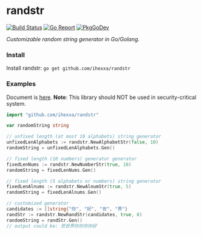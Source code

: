 # randstr

[![Build Status](https://travis-ci.org/ihexxa/q-radix.svg?branch=master)](https://travis-ci.org/ihexxa/q-radix)
[![Go Report](https://goreportcard.com/badge/github.com/ihexxa/randstr)](https://goreportcard.com/report/github.com/ihexxa/randstr)
[![PkgGoDev](https://pkg.go.dev/badge/github.com/ihexxa/randstr)](https://pkg.go.dev/github.com/ihexxa/randstr)

_Customizable random string generator in Go/Golang._

### Install

Install randstr: `go get github.com/ihexxa/randstr`

### Examples

Document is [here](https://pkg.go.dev/github.com/ihexxa/randstr).
**Note**: This library should NOT be used in security-critical system.

```go
import "github.com/ihexxa/randstr"

var randomString string

// unfixed length (at most 10 alphabets) string generator
unfixedLenAlphabets := randstr.NewAlphabetStr(false, 10)
randomString = unfixedLenAlphabets.Gen()

// fixed length (10 numbers) generator generator
fixedLenNums := randstr.NewNumberStr(true, 10) 
randomString = fixedLenNums.Gen()

// fixed length (5 alphabets or numbers) string generator
fixedLenAlnums := randstr.NewAlnumStr(true, 5)
randomString = fixedLenAlnums.Gen() 

// customized generator 
candidates := []string{"你", "好", "世", "界"}
randStr := randstr.NewRandStr(candidates, true, 8)
randomString = randStr.Gen() 
// output could be: 世世界你你你你好

```
